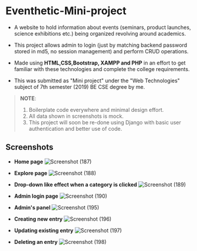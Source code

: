 # **Eventhetic-Mini-project**
* A website to hold information about events (seminars, product launches, science exhibitions etc.) being organized revolving around academics.

* This project allows admin to login (just by matching backend password stored in md5, no session management) and perform CRUD operations.

* Made using **HTML,CSS,Bootstrap, XAMPP and PHP** in an effort to get familiar with these technologies and complete the college requirements.

* This was submitted as "Mini project" under the "Web Technologies" subject of 7th semester (2019) BE CSE degree by me.

> **NOTE**: 
> 1. Boilerplate code everywhere and minimal design effort.
> 2. All data shown in screenshots is mock. 
> 3. This project will soon be re-done using Django with basic user authentication and better use of code.


## Screenshots

* **Home page**
![Screenshot (187)](https://user-images.githubusercontent.com/61655919/93704955-a3045f80-fb36-11ea-9f00-9208846c53ad.png)

* **Explore page**
![Screenshot (188)](https://user-images.githubusercontent.com/61655919/93704963-c7603c00-fb36-11ea-92de-4365edd5b7de.png)

* **Drop-down like effect when a category is clicked**
![Screenshot (189)](https://user-images.githubusercontent.com/61655919/93704964-c929ff80-fb36-11ea-8251-6a4f817b405d.png)

* **Admin login page**
![Screenshot (190)](https://user-images.githubusercontent.com/61655919/93704965-c9c29600-fb36-11ea-90cc-578fbf49d132.png)

* **Admin's panel**
![Screenshot (195)](https://user-images.githubusercontent.com/61655919/93705547-fd53ef00-fb3b-11ea-997e-9310ee1dc3b9.png)

* **Creating new entry**
![Screenshot (196)](https://user-images.githubusercontent.com/61655919/93705549-ff1db280-fb3b-11ea-9725-b47998605710.png)

* **Updating existing entry**
![Screenshot (197)](https://user-images.githubusercontent.com/61655919/93705550-ffb64900-fb3b-11ea-8039-544b045881d2.png)

* **Deleting an entry**
![Screenshot (198)](https://user-images.githubusercontent.com/61655919/93705552-ffb64900-fb3b-11ea-8fb6-bd5a1f3ede22.png)

